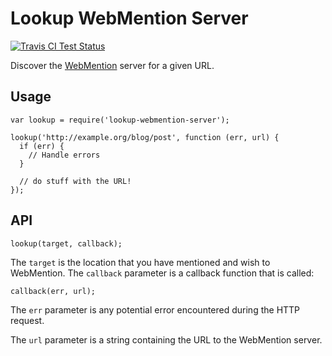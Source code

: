 # Lookup WebMention Server

[![Travis CI Test Status](https://travis-ci.org/connrs/node-lookup-webmention-server.png)](https://travis-ci.org/connrs/node-lookup-webmention-server)

Discover the [WebMention](http://webmention.org/) server for a given URL.

## Usage

    var lookup = require('lookup-webmention-server');

    lookup('http://example.org/blog/post', function (err, url) {
      if (err) {
        // Handle errors
      }

      // do stuff with the URL!
    });

## API

    lookup(target, callback);

The `target` is the location that you have mentioned and wish to WebMention. The `callback` parameter is a callback function that is called:

    callback(err, url);

The `err` parameter is any potential error encountered during the HTTP request.

The `url` parameter is a string containing the URL to the WebMention server.
